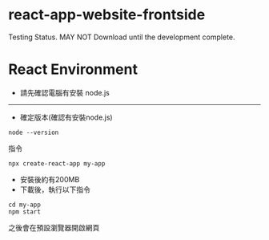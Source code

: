 # react-app-website-frontside
Testing Status. MAY NOT Download until the development complete.
# React Environment 
- 請先確認電腦有安裝 node.js 
---
- 確定版本(確認有安裝node.js)

```
node --version
```

指令

``` 
npx create-react-app my-app
```

- 安裝後約有200MB
- 下載後，執行以下指令
```
cd my-app
npm start
```
之後會在預設瀏覽器開啟網頁
